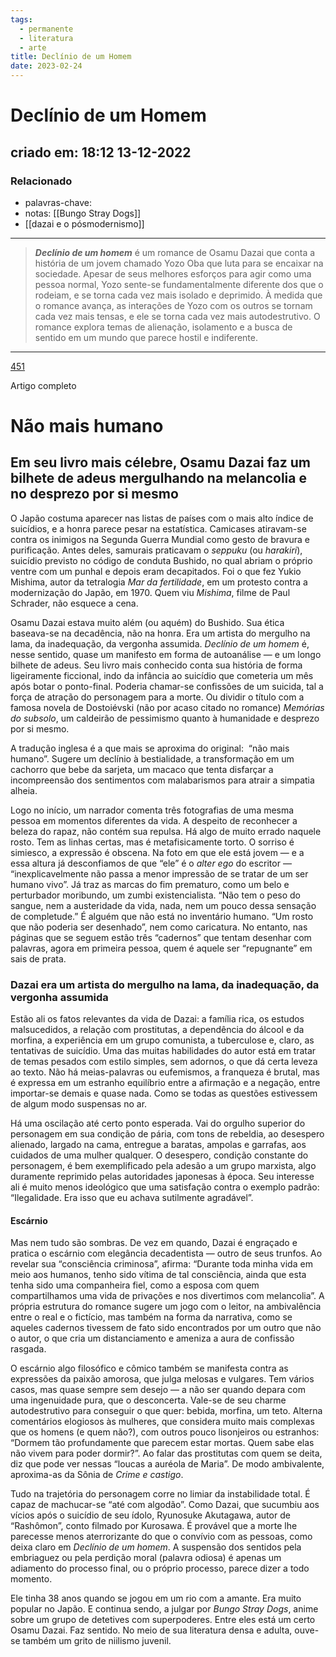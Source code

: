 ```yaml
---
tags:
  - permanente
  - literatura
  - arte
title: Declínio de um Homem
date: 2023-02-24
---
```

# Declínio de um Homem
## criado em: 18:12 13-12-2022

### Relacionado
- palavras-chave: 
- notas: [[Bungo Stray Dogs]]
- [[dazai e o pósmodernismo]]
---
> **_Declínio de um homem_** é um romance de Osamu Dazai que conta a história de um jovem chamado Yozo Oba que luta para se encaixar na sociedade. Apesar de seus melhores esforços para agir como uma pessoa normal, Yozo sente-se fundamentalmente diferente dos que o rodeiam, e se torna cada vez mais isolado e deprimido. À medida que o romance avança, as interações de Yozo com os outros se tornam cada vez mais tensas, e ele se torna cada vez mais autodestrutivo. O romance explora temas de alienação, isolamento e a busca de sentido em um mundo que parece hostil e indiferente.
---
[451](https://quatrocincoum.folha.uol.com.br/br/resenhas/literatura-japonesa/nao-mais-humano)

Artigo completo
# Não mais humano

## Em seu livro mais célebre, Osamu Dazai faz um bilhete de adeus mergulhando na melancolia e no desprezo por si mesmo

O Japão costuma aparecer nas listas de países com o mais alto índice de suicídios, e a honra parece pesar na estatística. Camicases atiravam-se contra os inimigos na Segunda Guerra Mundial como gesto de bravura e purificação. Antes deles, samurais praticavam o _seppuku_ (ou _harakiri_), suicídio previsto no código de conduta Bushido, no qual abriam o próprio ventre com um punhal e depois eram decapitados. Foi o que fez Yukio Mishima, autor da tetralogia _Mar da fertilidade_, em um protesto contra a modernização do Japão, em 1970. Quem viu _Mishima_, filme de Paul Schrader, não esquece a cena.

Osamu Dazai estava muito além (ou aquém) do Bushido. Sua ética baseava-se na decadência, não na honra. Era um artista do mergulho na lama, da inadequação, da vergonha assumida. _Declínio de um homem_ é, nesse sentido, quase um manifesto em forma de autoanálise — e um longo bilhete de adeus. Seu livro mais conhecido conta sua história de forma ligeiramente ficcional, indo da infância ao suicídio que cometeria um mês após botar o ponto-final. Poderia chamar-se confissões de um suicida, tal a força de atração do personagem para a morte. Ou dividir o título com a famosa novela de Dostoiévski (não por acaso citado no romance) _Memórias do subsolo_, um caldeirão de pessimismo quanto à humanidade e desprezo por si mesmo.

A tradução inglesa é a que mais se aproxima do original:  “não mais humano”. Sugere um declínio à bestialidade, a transformação em um cachorro que bebe da sarjeta, um macaco que tenta disfarçar a incompreensão dos sentimentos com malabarismos para atrair a simpatia alheia.

Logo no início, um narrador comenta três fotografias de uma mesma pessoa em momentos diferentes da vida. A despeito de reconhecer a beleza do rapaz, não contém sua repulsa. Há algo de muito errado naquele rosto. Tem as linhas certas, mas é metafisicamente torto. O sorriso é simiesco, a expressão é obscena. Na foto em que ele está jovem — e a essa altura já desconfiamos de que “ele” é o _alter ego_ do escritor — “inexplicavelmente não passa a menor impressão de se tratar de um ser humano vivo”. Já traz as marcas do fim prematuro, como um belo e perturbador moribundo, um zumbi existencialista. “Não tem o peso do sangue, nem a austeridade da vida, nada, nem um pouco dessa sensação de completude.” É alguém que não está no inventário humano. “Um rosto que não poderia ser desenhado”, nem como caricatura. No entanto, nas páginas que se seguem estão três “cadernos” que tentam desenhar com palavras, agora em primeira pessoa, quem é aquele ser “repugnante” em sais de prata.

### Dazai era um artista do mergulho na lama, da inadequação, da vergonha assumida

Estão ali os fatos relevantes da vida de Dazai: a família rica, os estudos malsucedidos, a relação com prostitutas, a dependência do álcool e da morfina, a experiência em um grupo comunista, a tuberculose e, claro, as tentativas de suicídio. Uma das muitas habilidades do autor está em tratar de temas pesados com estilo simples, sem adornos, o que dá certa leveza ao texto. Não há meias-palavras ou eufemismos, a franqueza é brutal, mas é expressa em um estranho equilíbrio entre a afirmação e a negação, entre importar-se demais e quase nada. Como se todas as questões estivessem de algum modo suspensas no ar.

Há uma oscilação até certo ponto esperada. Vai do orgulho superior do personagem em sua condição de pária, com tons de rebeldia, ao desespero alienado, largado na cama, entregue a baratas, ampolas e garrafas, aos cuidados de uma mulher qualquer. O desespero, condição constante do personagem, é bem exemplificado pela adesão a um grupo marxista, algo duramente reprimido pelas autoridades japonesas à época. Seu interesse ali é muito menos ideológico que uma satisfação contra o exemplo padrão: “Ilegalidade. Era isso que eu achava sutilmente agradável”.

#### Escárnio

Mas nem tudo são sombras. De vez em quando, Dazai é engraçado e pratica o escárnio com elegância decadentista — outro de seus trunfos. Ao revelar sua “consciência criminosa”, afirma: “Durante toda minha vida em meio aos humanos, tenho sido vítima de tal consciência, ainda que esta tenha sido uma companheira fiel, como a esposa com quem compartilhamos uma vida de privações e nos divertimos com melancolia”. A própria estrutura do romance sugere um jogo com o leitor, na ambivalência entre o real e o fictício, mas também na forma da narrativa, como se aqueles cadernos tivessem de fato sido encontrados por um outro que não o autor, o que cria um distanciamento e ameniza a aura de confissão rasgada.

O escárnio algo filosófico e cômico também se manifesta contra as expressões da paixão amorosa, que julga melosas e vulgares. Tem vários casos, mas quase sempre sem desejo — a não ser quando depara com uma ingenuidade pura, que o desconcerta. Vale-se de seu charme autodestrutivo para conseguir o que quer: bebida, morfina, um teto. Alterna comentários elogiosos às mulheres, que considera muito mais complexas que os homens (e quem não?), com outros pouco lisonjeiros ou estranhos: “Dormem tão profundamente que parecem estar mortas. Quem sabe elas não vivem para poder dormir?”. Ao falar das prostitutas com quem se deita, diz que pode ver nessas “loucas a auréola de Maria”. De modo ambivalente, aproxima-as da Sônia de _Crime e castigo_.

Tudo na trajetória do personagem corre no limiar da instabilidade total. É capaz de machucar-se “até com algodão”. Como Dazai, que sucumbiu aos vícios após o suicídio de seu ídolo, Ryunosuke Akutagawa, autor de “Rashômon”, conto filmado por Kurosawa. É provável que a morte lhe parecesse menos aterrorizante do que o convívio com as pessoas, como deixa claro em _Declínio de um homem_. A suspensão dos sentidos pela embriaguez ou pela perdição moral (palavra odiosa) é apenas um adiamento do processo final, ou o próprio processo, parece dizer a todo momento.

Ele tinha 38 anos quando se jogou em um rio com a amante. Era muito popular no Japão. E continua sendo, a julgar por _Bungo Stray Dogs_, anime sobre um grupo de detetives com superpoderes. Entre eles está um certo Osamu Dazai. Faz sentido. No meio de sua literatura densa e adulta, ouve-se também um grito de niilismo juvenil.